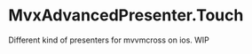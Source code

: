MvxAdvancedPresenter.Touch
==========================

Different kind of presenters for mvvmcross on ios.  WIP

